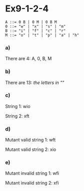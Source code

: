 # Ex9-1-2-4

```
A ::= 0 B | 0 M | 0 B M
0 ::= "w" | "x" | "s" | "m"
B ::= "i" | "f" | "c" | "r"
M ::= "o" | "t" | "p" | "a" | "h"
```

### a)

There are 4: A, 0, B, M

### b)

There are 13: *the letters in ""*

### c)

String 1: wio

String 2: xft

### d)

Mutant valid string 1: wft

Mutant valid string 2: xio

### e)

Mutant invalid string 1: wfi

Mutant invalid string 2: xfi

